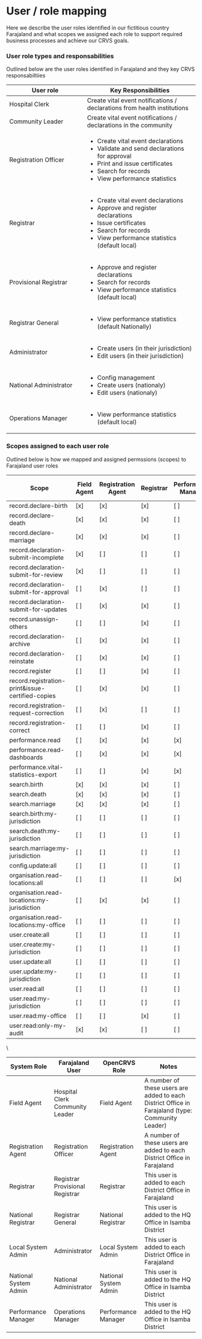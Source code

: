 # User / role mapping

Here we describe the user roles identified in our fictitious country Farajaland and what scopes we assigned each role to support required business processes and achieve our CRVS goals.

### User role types and responsabilities

Outlined below are the user roles identified in Farajaland and they key CRVS responsabiltiies

<table><thead><tr><th width="294">User role</th><th width="460">Key Responsibilities</th></tr></thead><tbody><tr><td>Hospital Clerk</td><td>Create vital event notifications / declarations from health institutions</td></tr><tr><td>Community Leader</td><td>Create vital event notifications / declarations in the community</td></tr><tr><td>Registration Officer</td><td><ul><li>Create vital event declarations</li><li>Validate and send declarations for approval</li><li>Print and issue certificates</li><li>Search for records</li><li>View performance statistics</li></ul></td></tr><tr><td>Registrar</td><td><ul><li>Create vital event declarations</li><li>Approve and register declarations</li><li>Issue certificates</li><li>Search for records</li><li>View performance statistics (default local)</li></ul></td></tr><tr><td>Provisional Registrar</td><td><ul><li>Approve and register declarations</li><li>Search for records</li><li>View performance statistics (default local)</li></ul></td></tr><tr><td>Registrar General</td><td><ul><li>View performance statistics (default Nationally)</li></ul></td></tr><tr><td>Administrator</td><td><ul><li>Create users (in their jurisdiction)</li><li>Edit users (in their jurisdiction)</li></ul></td></tr><tr><td>National Administrator</td><td><ul><li>Config management</li><li>Create users (nationaly)</li><li>Edit users (nationaly)</li></ul></td></tr><tr><td>Operations Manager</td><td><ul><li>View performance statistics (default local)</li></ul></td></tr></tbody></table>

### Scopes assigned to each user role

Outlined below is how we mapped and assigned permssions (scopes) to Farajaland user roles

<table><thead><tr><th width="405">Scope</th><th width="106">Field Agent</th><th width="166">Registration Agent</th><th width="72">Registrar</th><th width="177">Performance Manager</th><th>Local System Admin</th><th>National System Admin</th></tr></thead><tbody><tr><td>record.declare-birth</td><td>[x]</td><td>[x]</td><td>[x]</td><td>[ ]</td><td>[ ]</td><td>[ ]</td></tr><tr><td>record.declare-death</td><td>[x]</td><td>[x]</td><td>[x]</td><td>[ ]</td><td>[ ]</td><td>[ ]</td></tr><tr><td>record.declare-marriage</td><td>[x]</td><td>[x]</td><td>[x]</td><td>[ ]</td><td>[ ]</td><td>[ ]</td></tr><tr><td>record.declaration-submit-incomplete</td><td>[x]</td><td>[ ]</td><td>[ ]</td><td>[ ]</td><td>[ ]</td><td>[ ]</td></tr><tr><td>record.declaration-submit-for-review</td><td>[x]</td><td>[ ]</td><td>[ ]</td><td>[ ]</td><td>[ ]</td><td>[ ]</td></tr><tr><td>record.declaration-submit-for-approval</td><td>[ ]</td><td>[x]</td><td>[ ]</td><td>[ ]</td><td>[ ]</td><td>[ ]</td></tr><tr><td>record.declaration-submit-for-updates</td><td>[ ]</td><td>[x]</td><td>[x]</td><td>[ ]</td><td>[ ]</td><td>[ ]</td></tr><tr><td>record.unassign-others</td><td>[ ]</td><td>[ ]</td><td>[x]</td><td>[ ]</td><td>[ ]</td><td>[ ]</td></tr><tr><td>record.declaration-archive</td><td>[ ]</td><td>[x]</td><td>[x]</td><td>[ ]</td><td>[ ]</td><td>[ ]</td></tr><tr><td>record.declaration-reinstate</td><td>[ ]</td><td>[x]</td><td>[x]</td><td>[ ]</td><td>[ ]</td><td>[ ]</td></tr><tr><td>record.register</td><td>[ ]</td><td>[ ]</td><td>[x]</td><td>[ ]</td><td>[ ]</td><td>[ ]</td></tr><tr><td>record.registration-print&#x26;issue-certified-copies</td><td>[ ]</td><td>[x]</td><td>[x]</td><td>[ ]</td><td>[ ]</td><td>[ ]</td></tr><tr><td>record.registration-request-correction</td><td>[ ]</td><td>[x]</td><td>[ ]</td><td>[ ]</td><td>[ ]</td><td>[ ]</td></tr><tr><td>record.registration-correct</td><td>[ ]</td><td>[ ]</td><td>[x]</td><td>[ ]</td><td>[ ]</td><td>[ ]</td></tr><tr><td>performance.read</td><td>[ ]</td><td>[x]</td><td>[x]</td><td>[x]</td><td>[ ]</td><td>[ ]</td></tr><tr><td>performance.read-dashboards</td><td>[ ]</td><td>[x]</td><td>[x]</td><td>[x]</td><td>[ ]</td><td>[ ]</td></tr><tr><td>performance.vital-statistics-export</td><td>[ ]</td><td>[ ]</td><td>[x]</td><td>[x]</td><td>[ ]</td><td>[ ]</td></tr><tr><td>search.birth</td><td>[x]</td><td>[x]</td><td>[x]</td><td>[ ]</td><td>[ ]</td><td>[ ]</td></tr><tr><td>search.death</td><td>[x]</td><td>[x]</td><td>[x]</td><td>[ ]</td><td>[ ]</td><td>[ ]</td></tr><tr><td>search.marriage</td><td>[x]</td><td>[x]</td><td>[x]</td><td>[ ]</td><td>[ ]</td><td>[ ]</td></tr><tr><td>search.birth:my-jurisdiction</td><td>[ ]</td><td>[ ]</td><td>[ ]</td><td>[ ]</td><td>[ ]</td><td>[ ]</td></tr><tr><td>search.death:my-jurisdiction</td><td>[ ]</td><td>[ ]</td><td>[ ]</td><td>[ ]</td><td>[ ]</td><td>[ ]</td></tr><tr><td>search.marriage:my-jurisdiction</td><td>[ ]</td><td>[ ]</td><td>[ ]</td><td>[ ]</td><td>[ ]</td><td>[ ]</td></tr><tr><td>config.update:all</td><td>[ ]</td><td>[ ]</td><td>[ ]</td><td>[ ]</td><td>[ ]</td><td>[x]</td></tr><tr><td>organisation.read-locations:all</td><td>[ ]</td><td>[ ]</td><td>[ ]</td><td>[x]</td><td>[ ]</td><td>[x]</td></tr><tr><td>organisation.read-locations:my-jurisdiction</td><td>[ ]</td><td>[x]</td><td>[x]</td><td>[ ]</td><td>[x]</td><td>[ ]</td></tr><tr><td>organisation.read-locations:my-office</td><td>[ ]</td><td>[ ]</td><td>[ ]</td><td>[ ]</td><td>[ ]</td><td>[ ]</td></tr><tr><td>user.create:all</td><td>[ ]</td><td>[ ]</td><td>[ ]</td><td>[ ]</td><td>[ ]</td><td>[x]</td></tr><tr><td>user.create:my-jurisdiction</td><td>[ ]</td><td>[ ]</td><td>[ ]</td><td>[ ]</td><td>[x]</td><td>[ ]</td></tr><tr><td>user.update:all</td><td>[ ]</td><td>[ ]</td><td>[ ]</td><td>[ ]</td><td>[ ]</td><td>[x]</td></tr><tr><td>user.update:my-jurisdiction</td><td>[ ]</td><td>[ ]</td><td>[ ]</td><td>[ ]</td><td>[x]</td><td>[ ]</td></tr><tr><td>user.read:all</td><td>[ ]</td><td>[ ]</td><td>[ ]</td><td>[ ]</td><td>[ ]</td><td>[x]</td></tr><tr><td>user.read:my-jurisdiction</td><td>[ ]</td><td>[ ]</td><td>[ ]</td><td>[ ]</td><td>[x]</td><td>[ ]</td></tr><tr><td>user.read:my-office</td><td>[ ]</td><td>[ ]</td><td>[x]</td><td>[ ]</td><td>[ ]</td><td>[ ]</td></tr><tr><td>user.read:only-my-audit</td><td>[x]</td><td>[x]</td><td>[ ]</td><td>[ ]</td><td>[ ]</td><td>[ ]</td></tr></tbody></table>

\


<table><thead><tr><th>System Role</th><th>Farajaland User</th><th data-hidden>OpenCRVS Role</th><th data-hidden>Notes</th></tr></thead><tbody><tr><td>Field Agent</td><td>Hospital Clerk <br>Community Leader</td><td>Field Agent</td><td>A number of these users are added to each District Office in Farajaland (type: Community Leader)</td></tr><tr><td>Registration Agent</td><td>Registration Officer</td><td>Registration Agent</td><td>A number of these users are added to each District Office in Farajaland</td></tr><tr><td>Registrar</td><td>Registrar<br>Provisional Registrar</td><td>Registrar</td><td>This user is added to each District Office in Farajaland</td></tr><tr><td>National Registrar</td><td>Registrar General</td><td>National Registrar</td><td>This user is added to the HQ Office in Isamba District</td></tr><tr><td>Local System Admin</td><td>Administrator</td><td>Local System Admin</td><td>This user is added to each District Office in Farajaland</td></tr><tr><td>National System Admin</td><td>National Administrator</td><td>National System Admin</td><td>This user is added to the HQ Office in Isamba District</td></tr><tr><td>Performance Manager</td><td>Operations Manager</td><td>Performance Manager</td><td>This user is added to the HQ Office in Isamba District</td></tr></tbody></table>
